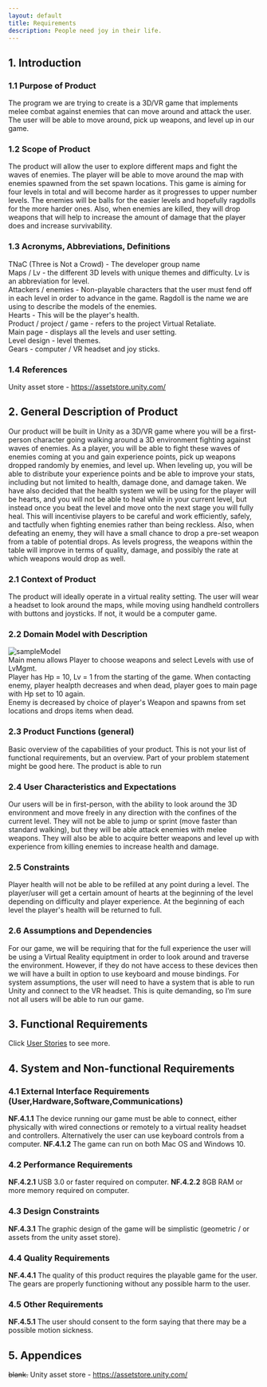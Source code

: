 ```yaml
---
layout: default
title: Requirements
description: People need joy in their life.
---
```


## 1. Introduction

### 1.1 Purpose of Product

The program we are trying to create is a 3D/VR game that implements melee combat against enemies that can move around and attack the user. The user will be able to move around, pick up weapons, and level up in our game.


### 1.2 Scope of Product

The product will allow the user to explore different maps and fight the waves of enemies. The player will be able to move around the map with enemies spawned from the set spawn locations. This game is aiming for four levels in total and will become harder as it progresses to upper number levels. The enemies will be balls for the easier levels and hopefully ragdolls for the more harder ones. Also, when enemies are killed, they will drop weapons that will help to increase the amount of damage that the player does and increase survivability.


### 1.3 Acronyms, Abbreviations, Definitions

TNaC (Three is Not a Crowd) - The developer group name  
Maps / Lv - the different 3D levels with unique themes and difficulty. Lv is an abbreviation for level.  
Attackers / enemies - Non-playable characters that the user must fend off in each level in order to advance in the game. Ragdoll is the name we are using to describe the models of the enemies.  
Hearts - This will be the player's health.  
Product / project / game - refers to the project Virtual Retaliate.  
Main page - displays all the levels and user setting.  
Level design - level themes.  
Gears - computer / VR headset and joy sticks.  


### 1.4 References  
Unity asset store - https://assetstore.unity.com/


## 2. General Description of Product
Our product will be built in Unity as a 3D/VR game where you will be a first-person character going walking around a 3D environment fighting against waves of enemies. As a player, you will be able to fight these waves of enemies coming at you and gain experience points, pick up weapons dropped randomly by enemies, and level up. When leveling up, you will be able to distribute your experience points and be able to improve your stats, including but not limited to health, damage done, and damage taken. We have also decided that the health system we will be using for the player will be hearts, and you will not be able to heal while in your current level, but instead once you beat the level and move onto the next stage you will fully heal. This will incentivise players to be careful and work efficiently, safely, and tactfully when fighting enemies rather than being reckless. Also, when defeating an enemy, they will have a small chance to drop a pre-set weapon from a table of potential drops. As levels progress, the weapons within the table will improve in terms of quality, damage, and possibly the rate at which weapons would drop as well.


### 2.1 Context of Product
The product will ideally operate in a virtual reality setting. The user will wear a headset to look around the maps, while moving using handheld controllers with buttons and joysticks. If not, it would be a computer game.


### 2.2 Domain Model with Description
![sampleModel](https://user-images.githubusercontent.com/65105285/112574367-b9c09300-8db3-11eb-93e5-bc9bce23f6f2.png?raw=true)  
Main menu allows Player to choose weapons and select Levels with use of LvMgmt.   
Player has Hp = 10, Lv = 1 from the starting of the game. When contacting enemy, player healpth decreases and when dead, player goes to main page with Hp set to 10 again.  
Enemy is decreased by choice of player's Weapon and spawns from set locations and drops items when dead.  


### 2.3 Product Functions (general)
Basic overview of the capabilities of your product. This is not your list of functional requirements, but an overview. Part of your problem statement might be good here.
The product is able to run
 
 
### 2.4 User Characteristics and Expectations
Our users will be in first-person, with the ability to look around the 3D environment and move freely in any direction with the confines of the current level. They will not be able to jump or sprint (move faster than standard walking), but they will be able attack enemies with melee weapons. They will also be able to acquire better weapons and level up with experience from killing enemies to increase health and damage.


### 2.5 Constraints
Player health will not be able to be refilled at any point during a level. The player/user will get a certain amount of hearts at the beginning of the level depending on difficulty and player experience. At the beginning of each level the player's health will be returned to full.


### 2.6 Assumptions and Dependencies
For our game, we will be requiring that for the full experience the user will be using a Virtual Reality equiptment in order to look around and traverse the environment. However, if they do not have access to these devices then we will have a built in option to use keyboard and mouse bindings. For system assumptions, the user will need to have a system that is able to run Unity and connect to the VR headset. This is quite demanding, so I’m sure not all users will be able to run our game.


## 3. Functional Requirements
Click [User Stories](https://jsy4.github.io/TNaC/userstories) to see more.

## 4. System and Non-functional Requirements

### 4.1 External Interface Requirements (User,Hardware,Software,Communications)

**NF.4.1.1** The device running our game must be able to connect, either physically with wired connections or remotely to a virtual reality headset and controllers. Alternatively the user can use keyboard controls from a computer.
**NF.4.1.2** The game can run on both Mac OS and Windows 10.


### 4.2 Performance Requirements

**NF.4.2.1** USB 3.0 or faster required on computer.
**NF.4.2.2** 8GB RAM or more memory required on computer.


### 4.3 Design Constraints

**NF.4.3.1** The graphic design of the game will be simplistic (geometric / or assets from the unity asset store).
 
 
### 4.4 Quality Requirements

**NF.4.4.1** The quality of this product requires the playable game for the user. The gears are properly functioning without any possible harm to the user.

### 4.5 Other Requirements

**NF.4.5.1** The user should consent to the form saying that there may be a possible motion sickness.
 
## 5. Appendices
~~blank.~~  Unity asset store - https://assetstore.unity.com/

